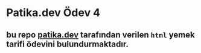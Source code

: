 # Patika.dev Ödev 4

## bu repo [patika.dev](https://patika.dev/tr) tarafından verilen `html` yemek tarifi ödevini bulundurmaktadır.
